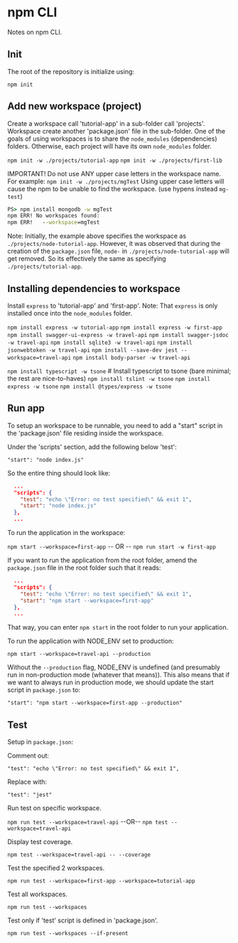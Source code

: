 # npm CLI

Notes on npm CLI.

## Init

The root of the repository is initialize using:

`npm init`

## Add new workspace (project)

Create a workspace call 'tutorial-app' in a sub-folder call 'projects'.
Workspace create another 'package.json' file in the sub-folder.
One of the goals of using workspaces is to share the `node_modules` (dependencies) folders.
Otherwise, each project will have its own `node_modules` folder.

`npm init -w ./projects/tutorial-app`
`npm init -w ./projects/first-lib`

IMPORTANT! Do not use ANY upper case letters in the workspace name. For example:
`npm init -w ./projects/mgTest`
Using upper case letters will cause the npm to be unable to find the workspace. (use hypens instead `mg-test`)

```cmd
PS> npm install mongodb -w mgTest
npm ERR! No workspaces found:
npm ERR!   --workspace=mgTest
```

Note: 
    Initially, the example above specifies the workspace as `./projects/node-tutorial-app`.
    However, it was observed that during the creation of the `package.json` file, 
    `node-` in `./projects/node-tutorial-app` will get removed.
    So its effectively the same as specifying `./projects/tutorial-app`.

## Installing dependencies to workspace

Install `express` to 'tutorial-app' and 'first-app'.
Note: That `express` is only installed once into the `node_modules` folder. 

`npm install express -w tutorial-app`
`npm install express -w first-app`
`npm install swagger-ui-express -w travel-api`
`npm install swagger-jsdoc -w travel-api`
`npm install sqlite3 -w travel-api`
`npm install jsonwebtoken -w travel-api`
`npm install --save-dev jest --workspace=travel-api`
`npm install body-parser -w travel-api`

`npm install typescript -w tsone` # Install typescript to tsone (bare minimal; the rest are nice-to-haves)
`npm install tslint -w tsone`
`npm install express -w tsone`
`npm install @types/express -w tsone`



## Run app

To setup an workspace to be runnable, you need to add a "start" script 
in the 'package.json' file residing inside the workspace.

Under the 'scripts' section, add the following below 'test':

`"start": "node index.js"`

So the entire thing should look like:

```package.json
  ...
  "scripts": {
    "test": "echo \"Error: no test specified\" && exit 1",
    "start": "node index.js"
  },
  ...
```

To run the application in the workspace:

`npm start --workspace=first-app`
-- OR --
`npm run start -w first-app`


If you want to run the application from the root folder, 
amend the `package.json` file in the root folder such that it reads:

```package.json
  ...
  "scripts": {
    "test": "echo \"Error: no test specified\" && exit 1",
    "start": "npm start --workspace=first-app"
  },
  ...
```

That way, you can enter `npm start` in the root folder to run your application.

To run the application with NODE_ENV set to production: 

`npm start --workspace=travel-api --production`

Without the `--production` flag, NODE_ENV is undefined (and presumably run in non-production mode (whatever that means)).
This also means that if we want to always run in production mode, we should update the start script in `package.json` to:

`"start": "npm start --workspace=first-app --production"`

## Test

Setup in `package.json`:

  Comment out:

  `"test": "echo \"Error: no test specified\" && exit 1",`

  Replace with:

  `"test": "jest"`

Run test on specific workspace.

`npm run test --workspace=travel-api`
--OR--
`npm test --workspace=travel-api`

Display test coverage.

`npm test --workspace=travel-api -- --coverage`

Test the specified 2 workspaces.

`npm run test --workspace=first-app --workspace=tutorial-app`

Test all workspaces.

`npm run test --workspaces`

Test only if 'test' script is defined in 'package.json'.

`npm run test --workspaces --if-present`

